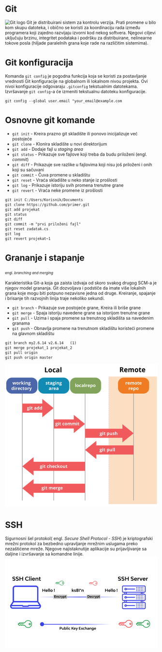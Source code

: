 # Git
![Git logo](https://git-scm.com/images/logos/downloads/Git-Logo-2Color.svg)
Git je distribuirani sistem za kontrolu verzija. Prati promene u bilo kom skupu datoteka, i obično se koristi za koordinaciju rada između programera koji zajedno razvijaju izvorni kod nekog softvera. Njegovi ciljevi uključuju brzinu, integritet podataka i podršku za distribuirane, nelinearne tokove posla (hiljade paralelnih grana koje rade na različitim sistemima).
# Git konfiguracija
Komanda `git config` je pogodna funkcija koja se koristi za postavljanje vrednosti Git konfiguracije na globalnom ili lokalnom nivou projekta. Ovi nivoi konfiguracije odgovaraju `.gitconfig` tekstualnim datotekama. Izvršavanje `git config`-a će izmeniti tekstualnu datoteku konfiguracije.
```
git config --global user.email "your_email@example.com
```
# Osnovne git komande
* `git init` - Kreira prazno git skladište ili ponovo inicijalizuje već postojeće
* `git clone` - Klonira skladište u novi direktorijum
* `git add` - Dodaje fajl u _staging area_
* `git status` - Prikazuje sve fajlove koji treba da budu priloženi (engl. _commit_)
* `git diff` - Prikazuje sve razlike u fajlovima koji nisu još priloženi i onih koji su sačuvani
* `git commit` - Čuva promene u skladištu
* `git reset` - Vraća skladište u neko stanje iz prošlosti
* `git log` - Prikazuje istoriju svih promena trenutne grane
* `git revert` - Vraća neke promene iz prošlosti
```
git init C:/Users/Korisnik/Documents
git clone https://github.com/primer.git
git add projekat
git status
git diff
git commit -m "prvi priloženi fajl"
git reset zadatak.cs
git log
git revert projekat~1
```
# Grananje i stapanje
<sub> engl. _branching and merging_ </sub>
<br />
<br />
Karakteristika Git-a koja ga zaista izdvaja od skoro svakog drugog SCM-a je njegov model grananja. Git dozvoljava i podstiče da imate više lokalnih grana koje mogu biti potpuno nezavisne jedna od druge. Kreiranje, spajanje i brisanje tih razvojnih linija traje nekoliko sekundi.
* `git branch` - Prikazuje sve postojeće grane, Kreira ili briše grane
* `git merge` - Spaja istoriju navedene grane sa istorijom trenutne grane
* `git pull` - Uzima i spaja promene sa trenutnog skladišta sa navedenim granama
* `git push` - Obnavlja promene na trenutnom skladištu koristeći promene na glavnom skladištu
```
git branch my2.6.14 v2.6.14   (1)
git merge projekat_1 projekat_2
git pull origin
git push origin master
```
![Git functions](./img/gitPath.png)
# SSH
Sigurnosni šel protokol( engl. _Secure Shell Protocol - SSH_) je kriptografski mrežni protokol za bezbedno upravljanje mrežnim uslugama preko nezaštićene mreže. Njegove najistaknutije aplikacije su prijavljivanje sa daljine i izvršavanje sa komandne linije.
![Git logo](./img/SSH.png)
